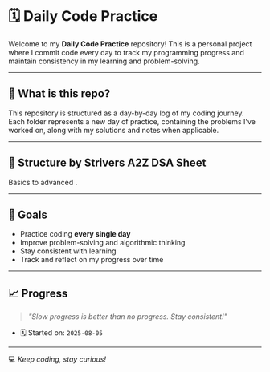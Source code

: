 # 🗓️ Daily Code Practice

Welcome to my **Daily Code Practice** repository! 
This is a personal project where I commit code every day to track my programming progress and maintain consistency in my learning and problem-solving.

---  

## 📅 What is this repo?       

This repository is structured as a day-by-day log of my coding journey. 
Each folder represents a new day of practice, containing the problems I've worked on, along with my solutions and notes when applicable.

---  
   
## 📂 Structure by Strivers A2Z DSA Sheet   
Basics to advanced .

---
## 🎯 Goals    
     
- Practice coding **every single day**
- Improve problem-solving and algorithmic thinking   
- Stay consistent with learning
- Track and reflect on my progress over time

---
## 📈 Progress

> _"Slow progress is better than no progress. Stay consistent!"_

- 🗓️ Started on: `2025-08-05`

---
💻 _Keep coding, stay curious!_

